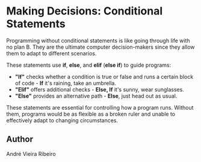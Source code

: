 # Making Decisions: Conditional Statements

Programming without conditional statements is like going through life with no plan B. They are the ultimate computer decision-makers since they allow them to adapt to different scenarios.

These statements use **if**, **else**, and **elif** (**else if**) to guide programs:
- **"If"** checks whether a condition is true or false and runs a certain block of code - **If** it's raining, take an umbrella. 
- **"Elif"** offers additional checks - **Else, If** it's sunny, wear sunglasses.
- **"Else"** provides an alternative path - **Else**, just head out as usual.

These statements are essential for controlling how a program runs. Without them, programs would be as flexible as a broken ruler and unable to effectively adapt to changing circumstances.

## Author
André Vieira Ribeiro
